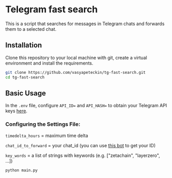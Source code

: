 # Telegram fast search

This is a script that searches for messages in Telegram chats and forwards them to a selected chat.

## Installation

Clone this repository to your local machine with git, create a virtual environment and install the requirements.

```bash
git clone https://github.com/vasyapeteckin/tg-fast-search.git
cd tg-fast-search
```

## Basic Usage

In the `.env` file, configure `API_ID=` and `API_HASH=` to obtain your Telegram API keys [here](https://my.telegram.org/auth?to=apps).

### Configuring the Settings File:

`timedelta_hours` = maximum time delta

`chat_id_to_forward` = your chat_id (you can use [this bot](https://t.me/getmyid_bot) to get your ID)

`key_words` = a list of strings with keywords (e.g. ["zetachain", "layerzero", ...])

```bash
python main.py
```